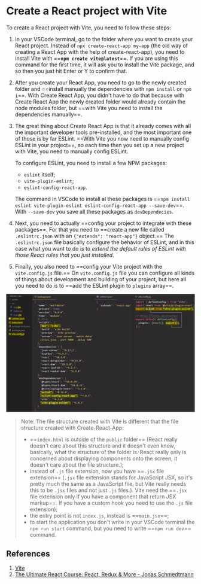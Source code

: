 # Create a React project with Vite

To create a React project with Vite, you need to follow these steps:

1. In your VSCode terminal, go to the folder where you want to create your React project. Instead of `npx create-react-app my-app` (the old way of creating a React App with the help of create-react-app), you need to install Vite with ==**`npm create vite@latest`**==. If you are using this command for the first time, it will ask you to install the Vite package, and so then you just hit Enter or Y to confirm that.

2. After you create your React App, you need to go to the newly created folder and ==install manually the dependencies with `npm install` or `npm i`==. With Create React App, you didn't have to do that because with Create React App the newly created folder would already contain the node modules folder, but ==with Vite you need to install the dependencies manually==.

3. The great thing about Create React App is that it already comes with all the important developer tools pre-installed, and the most important one of those is by far ESLint. ==With Vite you now need to manually config ESLint in your project==, so each time then you set up a new project with Vite, you need to manually config ESLint.

   To configure ESLint, you need to install a few NPM packages:

   - `eslint` itself;
   - `vite-plugin-eslint`;
   - `eslint-config-react-app`.

   The command in VSCode to install al these packages is ==`npm install eslint vite-plugin-eslint eslint-config-react-app --save-dev`==. With `--save-dev` you save all these packages as `devDependecies`.

4. Next, you need to actually ==config your project to integrate with these packages==. For that you need to ==create a new file called `.eslintrc.json` with an `{"extends": "react-app"}` object.== The `.eslintrc.json` file basically configure the behavior of ESLint, and in this case what you want to do is to _extend the default rules of ESLint with those React rules that you just installed_.

5. Finally, you also need to ==config your Vite project with the `vite.config.js` file.== On `vite.config.js` file you can configure all kinds of things about development and building of your project, but here all you need to do is to ==add the ESLint plugin to `plugins` array==.

![create_a_react_project](../../img/create_a_react_project.jpg)

> Note: The file structure created with Vite is different that the file structure created with Create-React-App:
>
> - ==`index.html` is outside of the `public` folder== (React really doesn't care about this structure and it doesn't even know, basically, what the structure of the folder is. React really only is concerned about displaying components onto the screen, it doesn't care about the file structure.);
> - instead of `.js` file extension, now you have ==`.jsx` file extension== (`.jsx` file extension stands for JavaScript JSX, so it's pretty much the same as a JavaScript file, but Vite really needs this to be `.jsx` files and not just `.js` files.). Vite need the ==`.jsx` file extension only if you have a component that return JSX markup==. If you have a custom hook you need to use the `.js` file extension);
> -  the entry point is not `index.js`, instead is ==`main.jsx`==;
> - to start the application you don't write in your VSCode terminal the `npm run start` command, but you need to write ==`npm run dev`== command.

## References

1. [Vite](https://vitejs.dev/)
1. [The Ultimate React Course: React, Redux & More - Jonas Schmedtmann](https://www.udemy.com/course/the-ultimate-react-course/)
